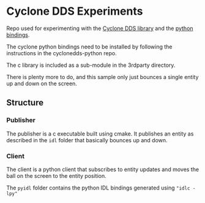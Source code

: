 # Cyclone DDS Experiments

Repo used for experimenting with the [Cyclone DDS library](https://github.com/eclipse-cyclonedds/cyclonedds) and the [python bindings](https://github.com/eclipse-cyclonedds/cyclonedds-python).

The cyclone python bindings need to be installed by following the instructions in the cyclonedds-python repo.

The c library is included as a sub-module in the 3rdparty directory.

There is plenty more to do, and this sample only just bounces a single entity up and down on the screen.

## Structure

### Publisher

The publisher is a c executable built using cmake. It publishes an entity as described in the `idl` folder that basically bounces up and down.

### Client

The client is a python client that subscribes to entity updates and moves the ball on the screen to the entity position.

The `pyidl` folder contains the python IDL bindings generated using `"idlc -lpy"`
